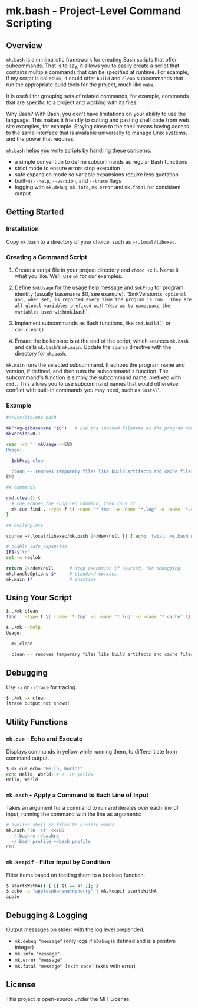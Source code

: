 # mk.bash - Project-Level Command Scripting

## Overview

`mk.bash` is a minimalistic framework for creating Bash scripts that offer subcommands.
That is to say, it allows you to easily create a script that contains multiple commands that
can be specified at runtime.  For example, if my script is called `mk`, it could offer
`build` and `clean` subcommands that run the appropriate build tools for the project, much
like `make`.

It is useful for grouping sets of related commands, for example, commands that are specific
to a project and working with its files.

Why Bash? With Bash, you don't have limitations on your ability to use the language.  This
makes it friendly to cutting and pasting shell code from web site examples, for example.
Staying close to the shell means having access to the same interface that is available
universally to manage Unix systems, and the power that requires.

`mk.bash` helps you write scripts by handling these concerns:

- a simple convention to define subcommands as regular Bash functions
- strict mode to ensure errors stop execution
- safe expansion mode so variable expansions require less quotation
- built-in `--help`, `--version`, and `--trace` flags
- logging with `mk.debug`, `mk.info`, `mk.error` and `mk.fatal` for consistent output

## Getting Started

### Installation

Copy `mk.bash` to a directory of your choice, such as `~/.local/libexec`.

### Creating a Command Script

1.  Create a script file in your project directory and `chmod +x` it.  Name it what you
    like.  We'll use `mk` for our examples.

3.  Define `$mkUsage` for the usage help message and `$mkProg` for program identity (usually
    basename $0, see example).  `$mkVersion` is optional and, when set, is reported every time
    the program is run.  They are all global variables prefixed with `mk` so as to namespace
    the variables used with `mk.bash`.

4.  Implement subcommands as Bash functions, like `cmd.build()` or `cmd.clean()`.

5.  Ensure the boilerplate is at the end of the script, which sources `mk.bash` and calls
    `mk.bash`'s `mk.main`.  Update the `source` directive with the directory for `mk.bash`.

`mk.main` runs the selected subcommand.  It echoes the program name and version, if defined,
and then runs the subcommand's function.  The subcommand's function is simply the
subcommand name, prefixed with `cmd.`.  This allows you to use subcommand names that
would otherwise conflict with built-in commands you may need, such as `install`.

### Example

``` bash
#!/usr/bin/env bash

mkProg=$(basename "$0")   # use the invoked filename as the program name
mkVersion=0.1

read -rd '' mkUsage <<END
Usage:

  $mkProg clean

  clean -- removes temporary files like build artifacts and cache files.
END

## commands

cmd.clean() {
  # cue echoes the supplied command, then runs it
  mk.cue find . -type f \( -name '*.tmp' -o -name '*.log' -o -name '*.cache' \) -delete
}

## boilerplate

source ~/.local/libexec/mk.bash 2>/dev/null || { echo 'fatal: mk.bash not found' >&2; exit 128; }

# enable safe expansion
IFS=$'\n'
set -o noglob

return 2>/dev/null      # stop execution if sourced, for debugging
mk.handleOptions $*     # standard options
mk.main $*              # showtime
```

## Using Your Script

```bash
$ ./mk clean
find . -type f \( -name '*.tmp' -o -name '*.log' -o -name '*.cache' \) -delete

$ ./mk --help
Usage:

  mk clean

  clean -- removes temporary files like build artifacts and cache files.
```

## Debugging

Use `-x` or `--trace` for tracing.

```bash
$ ./mk -x clean
[trace output not shown]
```

## Utility Functions

### `mk.cue` - Echo and Execute

Displays commands in yellow while running them, to differentiate from command output.

```bash
$ mk.cue echo "Hello, World!"
echo Hello, World! # <- in yellow
Hello, World!
```

### `mk.each` - Apply a Command to Each Line of Input

Takes an argument for a command to run and iterates over each line of input, running the
command with the line as arguments:

```bash
# symlink shell rc files to visible names
mk.each 'ln -sf' <<END
  ~/.bashrc ~/bashrc
  ~/.bash_profile ~/bash_profile
END
```

### `mk.keepif` - Filter Input by Condition

Filter items based on feeding them to a boolean function.

```bash
$ startsWithA() { [[ $1 == a* ]]; }
$ echo -e "apple\nbanana\ncherry" | mk.keepif startsWithA
apple
```

## Debugging & Logging

Output messages on stderr with the log level prepended.

- `mk.debug "message"` (only logs if `$Debug` is defined and is a positive integer)
- `mk.info "message"`
- `mk.error "message"`
- `mk.fatal "message" [exit code]` (exits with error)

## License

This project is open-source under the MIT License.

